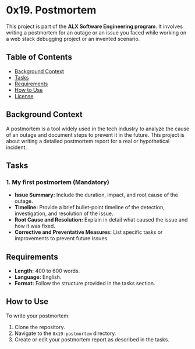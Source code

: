 # 0x19. Postmortem

This project is part of the **ALX Software Engineering program**. It involves writing a postmortem for an outage or an issue you faced while working on a web stack debugging project or an invented scenario.

## Table of Contents

- [Background Context](#background-context)
- [Tasks](#tasks)
- [Requirements](#requirements)
- [How to Use](#how-to-use)
- [License](#license)

## Background Context

A postmortem is a tool widely used in the tech industry to analyze the cause of an outage and document steps to prevent it in the future. This project is about writing a detailed postmortem report for a real or hypothetical incident.

## Tasks

### 1. My first postmortem (Mandatory)

- **Issue Summary:** Include the duration, impact, and root cause of the outage.
- **Timeline:** Provide a brief bullet-point timeline of the detection, investigation, and resolution of the issue.
- **Root Cause and Resolution:** Explain in detail what caused the issue and how it was fixed.
- **Corrective and Preventative Measures:** List specific tasks or improvements to prevent future issues.

## Requirements

- **Length:** 400 to 600 words.
- **Language:** English.
- **Format:** Follow the structure provided in the tasks section.

## How to Use

To write your postmortem:

1. Clone the repository.
2. Navigate to the `0x19-postmortem` directory.
3. Create or edit your postmortem report as described in the tasks.

